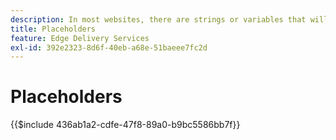 ```yaml
---
description: In most websites, there are strings or variables that will be used throughout the site. Especially in sites that need to support multiple languages, it is not a good idea to hard code such values. Instead placeholders can be used and managed centrally.
title: Placeholders
feature: Edge Delivery Services
exl-id: 392e2323-8d6f-40eb-a68e-51baeee7fc2d
---
```

# Placeholders

{{$include 436ab1a2-cdfe-47f8-89a0-b9bc5586bb7f}}


